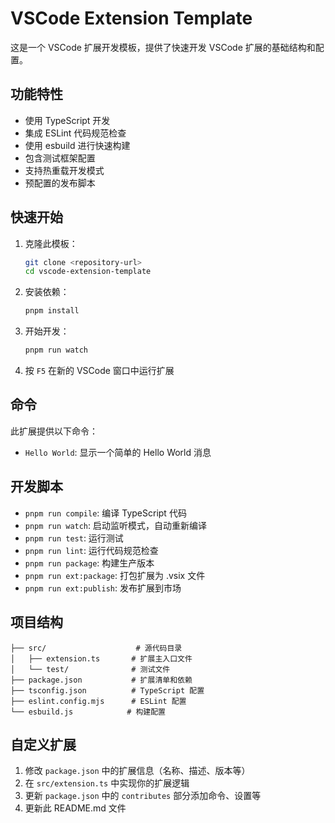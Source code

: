 # VSCode Extension Template

这是一个 VSCode 扩展开发模板，提供了快速开发 VSCode 扩展的基础结构和配置。

## 功能特性

- 使用 TypeScript 开发
- 集成 ESLint 代码规范检查
- 使用 esbuild 进行快速构建
- 包含测试框架配置
- 支持热重载开发模式
- 预配置的发布脚本

## 快速开始

1. 克隆此模板：
   ```bash
   git clone <repository-url>
   cd vscode-extension-template
   ```

2. 安装依赖：
   ```bash
   pnpm install
   ```

3. 开始开发：
   ```bash
   pnpm run watch
   ```

4. 按 `F5` 在新的 VSCode 窗口中运行扩展

## 命令

此扩展提供以下命令：

- `Hello World`: 显示一个简单的 Hello World 消息

## 开发脚本

- `pnpm run compile`: 编译 TypeScript 代码
- `pnpm run watch`: 启动监听模式，自动重新编译
- `pnpm run test`: 运行测试
- `pnpm run lint`: 运行代码规范检查
- `pnpm run package`: 构建生产版本
- `pnpm run ext:package`: 打包扩展为 .vsix 文件
- `pnpm run ext:publish`: 发布扩展到市场

## 项目结构

```
├── src/                    # 源代码目录
│   ├── extension.ts       # 扩展主入口文件
│   └── test/              # 测试文件
├── package.json           # 扩展清单和依赖
├── tsconfig.json          # TypeScript 配置
├── eslint.config.mjs      # ESLint 配置
└── esbuild.js            # 构建配置
```

## 自定义扩展

1. 修改 `package.json` 中的扩展信息（名称、描述、版本等）
2. 在 `src/extension.ts` 中实现你的扩展逻辑
3. 更新 `package.json` 中的 `contributes` 部分添加命令、设置等
4. 更新此 README.md 文件

